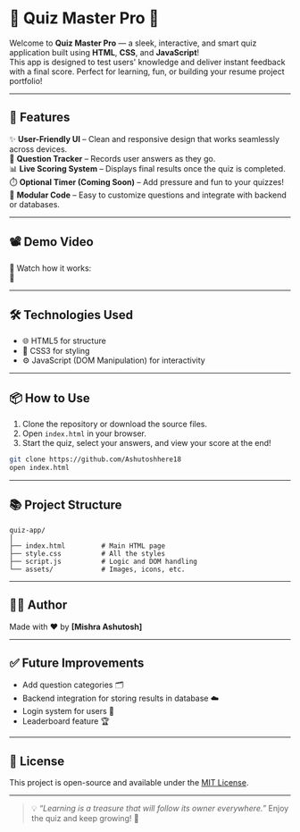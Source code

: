 
# 🎯 Quiz Master Pro 🧠

Welcome to **Quiz Master Pro** — a sleek, interactive, and smart quiz application built using **HTML**, **CSS**, and **JavaScript**!  
This app is designed to test users' knowledge and deliver instant feedback with a final score. Perfect for learning, fun, or building your resume project portfolio!

---

## 🚀 Features

✨ **User-Friendly UI** – Clean and responsive design that works seamlessly across devices.  
📝 **Question Tracker** – Records user answers as they go.  
📊 **Live Scoring System** – Displays final results once the quiz is completed.  
⏱️ **Optional Timer (Coming Soon)** – Add pressure and fun to your quizzes!  
📁 **Modular Code** – Easy to customize questions and integrate with backend or databases.

---

## 📽️ Demo Video

🎥 Watch how it works:  
📎 

---

## 🛠️ Technologies Used

- 🌐 HTML5 for structure  
- 🎨 CSS3 for styling  
- ⚙️ JavaScript (DOM Manipulation) for interactivity

---

## 📦 How to Use

1. Clone the repository or download the source files.
2. Open `index.html` in your browser.
3. Start the quiz, select your answers, and view your score at the end!

```bash
git clone https://github.com/Ashutoshhere18
open index.html
````

---

## 📚 Project Structure

```
quiz-app/
│
├── index.html         # Main HTML page
├── style.css          # All the styles
├── script.js          # Logic and DOM handling
└── assets/            # Images, icons, etc.
```

---

## 🧑‍💻 Author

Made with ❤️ by **\[Mishra Ashutosh]**

---

## ✅ Future Improvements

* Add question categories 🗂️
* Backend integration for storing results in database ☁️
* Login system for users 🔐
* Leaderboard feature 🏆

---

## 📜 License

This project is open-source and available under the [MIT License](LICENSE).

---

> 💡 *“Learning is a treasure that will follow its owner everywhere.”*
> Enjoy the quiz and keep growing! 🌱

```


